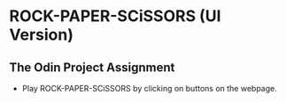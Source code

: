 # ROCK-PAPER-SCiSSORS (UI Version)

## The Odin Project Assignment

<!-- - Create ROCK-PAPER-SCiSSORS game that can be played on the console of the browser. (Deprecated) -->

- Play ROCK-PAPER-SCiSSORS by clicking on buttons on the webpage.
